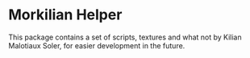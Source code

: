 # Morkilian Helper

This package contains a set of scripts, textures and what not by Kilian Malotiaux Soler, for easier development in the future.
